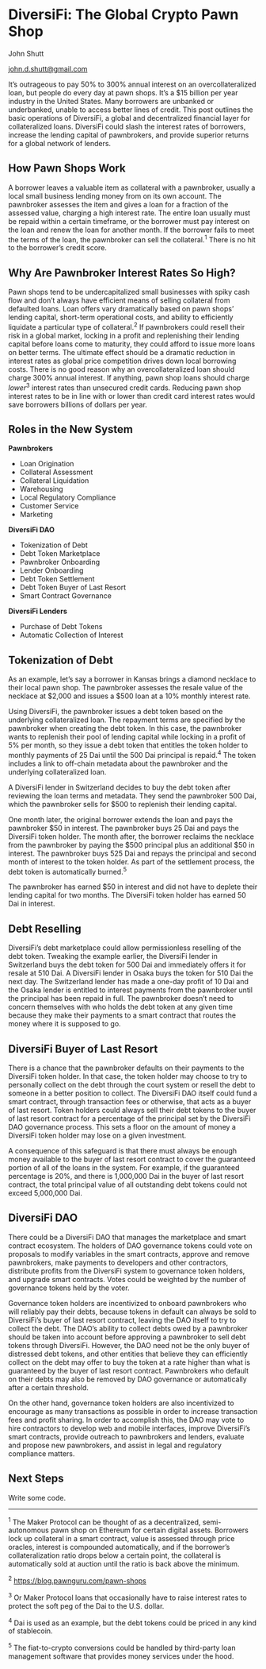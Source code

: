 # DiversiFi: The Global Crypto Pawn Shop

John Shutt

john.d.shutt@gmail.com

It’s outrageous to pay 50% to 300% annual interest on an overcollateralized loan, but people do every day at pawn shops. It’s a $15 billion per year industry in the United States. Many borrowers are unbanked or underbanked, unable to access better lines of credit. This post outlines the basic operations of DiversiFi, a global and decentralized financial layer for collateralized loans. DiversiFi could slash the interest rates of borrowers, increase the lending capital of pawnbrokers, and provide superior returns for a global network of lenders.

## How Pawn Shops Work

A borrower leaves a valuable item as collateral with a pawnbroker, usually a local small business lending money from on its own account. The pawnbroker assesses the item and gives a loan for a fraction of the assessed value, charging a high interest rate. The entire loan usually must be repaid within a certain timeframe, or the borrower must pay interest on the loan and renew the loan for another month. If the borrower fails to meet the terms of the loan, the pawnbroker can sell the collateral.<sup>1</sup> There is no hit to the borrower’s credit score.

## Why Are Pawnbroker Interest Rates So High?

Pawn shops tend to be undercapitalized small businesses with spiky cash flow and don’t always have efficient means of selling collateral from defaulted loans. Loan offers vary dramatically based on pawn shops’ lending capital, short-term operational costs, and ability to efficiently liquidate a particular type of collateral.<sup>2</sup> If pawnbrokers could resell their risk in a global market, locking in a profit and replenishing their lending capital before loans come to maturity, they could afford to issue more loans on better terms. The ultimate effect should be a dramatic reduction in interest rates as global price competition drives down local borrowing costs. There is no good reason why an overcollateralized loan should charge 300% annual interest. If anything, pawn shop loans should charge *lower*<sup>3</sup> interest rates than unsecured credit cards. Reducing pawn shop interest rates to be in line with or lower than credit card interest rates would save borrowers billions of dollars per year.

## Roles in the New System

**Pawnbrokers**
- Loan Origination
- Collateral Assessment
- Collateral Liquidation
- Warehousing
- Local Regulatory Compliance
- Customer Service
- Marketing

**DiversiFi DAO**
- Tokenization of Debt
- Debt Token Marketplace
- Pawnbroker Onboarding
- Lender Onboarding
- Debt Token Settlement
- Debt Token Buyer of Last Resort
- Smart Contract Governance

**DiversiFi Lenders**
- Purchase of Debt Tokens
- Automatic Collection of Interest

## Tokenization of Debt

As an example, let’s say a borrower in Kansas brings a diamond necklace to their local pawn shop. The pawnbroker assesses the resale value of the necklace at $2,000 and issues a $500 loan at a 10% monthly interest rate.

Using DiversiFi, the pawnbroker issues a debt token based on the underlying collateralized loan. The repayment terms are specified by the pawnbroker when creating the debt token. In this case, the pawnbroker wants to replenish their pool of lending capital while locking in a profit of 5% per month, so they issue a debt token that entitles the token holder to monthly payments of 25 Dai until the 500 Dai principal is repaid.<sup>4</sup> The token includes a link to off-chain metadata about the pawnbroker and the underlying collateralized loan.

A DiversiFi lender in Switzerland decides to buy the debt token after reviewing the loan terms and metadata. They send the pawnbroker 500 Dai, which the pawnbroker sells for $500 to replenish their lending capital.

One month later, the original borrower extends the loan and pays the pawnbroker $50 in interest. The pawnbroker buys 25 Dai and pays the DiversiFi token holder. The month after, the borrower reclaims the necklace from the pawnbroker by paying the $500 principal plus an additional $50 in interest. The pawnbroker buys 525 Dai and repays the principal and second month of interest to the token holder. As part of the settlement process, the debt token is automatically burned.<sup>5</sup>

The pawnbroker has earned $50 in interest and did not have to deplete their lending capital for two months. The DiversiFi token holder has earned 50 Dai in interest.

## Debt Reselling

DiversiFi’s debt marketplace could allow permissionless reselling of the debt token. Tweaking the example earlier, the DiversiFi lender in Switzerland buys the debt token for 500 Dai and immediately offers it for resale at 510 Dai. A DiversiFi lender in Osaka buys the token for 510 Dai the next day. The Switzerland lender has made a one-day profit of 10 Dai and the Osaka lender is entitled to interest payments from the pawnbroker until the principal has been repaid in full. The pawnbroker doesn’t need to concern themselves with who holds the debt token at any given time because they make their payments to a smart contract that routes the money where it is supposed to go.

## DiversiFi Buyer of Last Resort

There is a chance that the pawnbroker defaults on their payments to the DiversiFi token holder. In that case, the token holder may choose to try to personally collect on the debt through the court system or resell the debt to someone in a better position to collect. The DiversiFi DAO itself could fund a smart contract, through transaction fees or otherwise, that acts as a buyer of last resort. Token holders could always sell their debt tokens to the buyer of last resort contract for a percentage of the principal set by the DiversiFi DAO governance process. This sets a floor on the amount of money a DiversiFi token holder may lose on a given investment.

A consequence of this safeguard is that there must always be enough money available to the buyer of last resort contract to cover the guaranteed portion of all of the loans in the system. For example, if the guaranteed percentage is 20%, and there is 1,000,000 Dai in the buyer of last resort contract, the total principal value of all outstanding debt tokens could not exceed 5,000,000 Dai.

## DiversiFi DAO

There could be a DiversiFi DAO that manages the marketplace and smart contract ecosystem. The holders of DAO governance tokens could vote on proposals to modify variables in the smart contracts, approve and remove pawnbrokers, make payments to developers and other contractors, distribute profits from the DiversiFi system to governance token holders, and upgrade smart contracts. Votes could be weighted by the number of governance tokens held by the voter.

Governance token holders are incentivized to onboard pawnbrokers who will reliably pay their debts, because tokens in default can always be sold to DiversiFi’s buyer of last resort contract, leaving the DAO itself to try to collect the debt. The DAO’s ability to collect debts owed by a pawnbroker should be taken into account before approving a pawnbroker to sell debt tokens through DiversiFi. However, the DAO need not be the only buyer of distressed debt tokens, and other entities that believe they can efficiently collect on the debt may offer to buy the token at a rate higher than what is guaranteed by the buyer of last resort contract. Pawnbrokers who default on their debts may also be removed by DAO governance or automatically after a certain threshold.

On the other hand, governance token holders are also incentivized to encourage as many transactions as possible in order to increase transaction fees and profit sharing. In order to accomplish this, the DAO may vote to hire contractors to develop web and mobile interfaces, improve DiversiFi’s smart contracts, provide outreach to pawnbrokers and lenders, evaluate and propose new pawnbrokers, and assist in legal and regulatory compliance matters.

## Next Steps

Write some code.

---

<sup>1</sup> The Maker Protocol can be thought of as a decentralized, semi-autonomous pawn shop on Ethereum for certain digital assets. Borrowers lock up collateral in a smart contract, value is assessed through price oracles, interest is compounded automatically, and if the borrower’s collateralization ratio drops below a certain point, the collateral is automatically sold at auction until the ratio is back above the minimum.

<sup>2</sup> https://blog.pawnguru.com/pawn-shops

<sup>3</sup>  Or Maker Protocol loans that occasionally have to raise interest rates to protect the soft peg of the Dai to the U.S. dollar.

<sup>4</sup>  Dai is used as an example, but the debt tokens could be priced in any kind of stablecoin.

<sup>5</sup>  The fiat-to-crypto conversions could be handled by third-party loan management software that provides money services under the hood.
